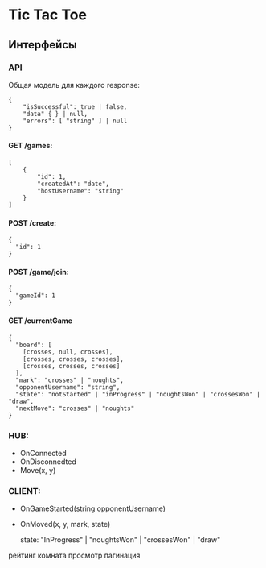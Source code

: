 # Tic Tac Toe

## Интерфейсы

### API
    
Общая модель для каждого response:

```
{
    "isSuccessful": true | false,
    "data" { } | null,
    "errors": [ "string" ] | null
}
```


#### GET /games:

```
[
    {
        "id": 1,
        "createdAt": "date",
        "hostUsername": "string"
    }
]
```

#### POST /create:

```
{
  "id": 1
}
```

#### POST /game/join:
 
```
{
  "gameId": 1
}
```

#### GET /currentGame

```
{
  "board": [
    [crosses, null, crosses],
    [crosses, crosses, crosses],
    [crosses, crosses, crosses]
  ],
  "mark": "crosses" | "noughts",
  "opponentUsername": "string",
  "state": "notStarted" | "inProgress" | "noughtsWon" | "crossesWon" | "draw",
  "nextMove": "crosses" | "noughts"
}
```

### HUB:

- OnConnected
- OnDisconnedted
- Move(x, y)

### CLIENT:

- OnGameStarted(string opponentUsername)
- OnMoved(x, y, mark, state)
  
  state: "InProgress" | "noughtsWon" | "crossesWon" | "draw"

рейтинг 
комната 
просмотр 
пагинация
